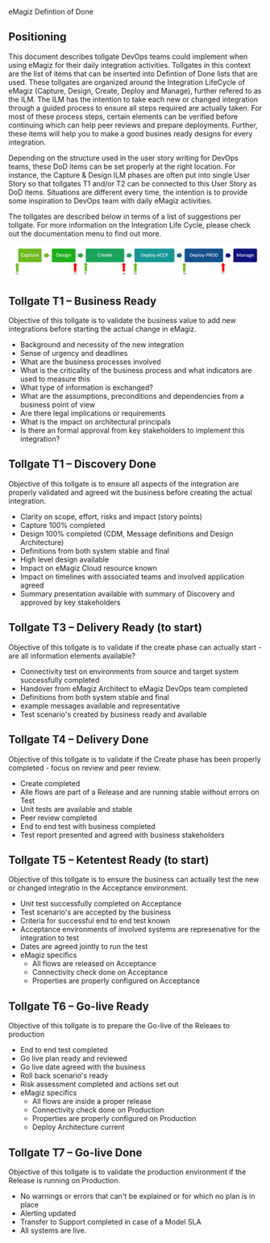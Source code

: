 eMagiz Defintion of Done



## Positioning

This document describes tollgate DevOps teams could implement when using eMagiz for their daily integration activities. Tollgates in this context are the list of items that can be inserted into Defintion of Done lists that are used. These tollgates are organized around the Integration LifeCycle of eMagiz (Capture, Design, Create, Deploy and Manage), further refered to as the ILM. The ILM has the intention to take each new or changed integration through a guided process to ensure all steps required are actually taken. For most of these process steps, certain elements can be verified before continuing which can help peer reviews and prepare deployments. Further, these items will help you to make a good busines ready designs for every integration. 

Depending on the structure used in the user story writing for DevOps teams, these DoD items can be set properly at the right location. For instance, the Capture & Design ILM phases are often put into single User Story so that tollgates T1 and/or T2 can be connected to this User Story as DoD items. Situations are different every time, the intention is to provide some inspiration to DevOps team with daily eMagiz activities.

The tollgates are described below in terms of a list of suggestions per tollgate. For more information on the Integration Life Cycle, please check out the documentation menu to find out more.

<p align="center"><img  src="../../img/howto/tollgates-figure1.png"></p>

## Tollgate T1 – Business Ready

Objective of this tollgate is to validate the business value to add new integrations before starting the actual change in eMagiz. 

- Background and necessity of the new integration
- Sense of urgency and deadlines
- What are the business processes involved
- What is the criticality of the business process and what indicators are used to measure this
- What type of information is exchanged?
- What are the assumptions, preconditions and dependencies from a business point of view
- Are there legal implications or requirements
- What is the impact on architectural principals
- Is there an formal approval from key stakeholders to implement this integration?

## Tollgate T1 – Discovery Done

Objective of this tollgate is to ensure all aspects of the integration are properly validated and agreed wit the business before creating the actual integration.

- Clarity on scope, effort, risks and impact (story points)
- Capture 100% completed
- Design 100% completed (CDM, Message definitions and Design Architecture)
- Definitions from both system stable and final
- High level design available
- Impact on eMagiz Cloud resource known
- Impact on timelines with associated teams and involved application agreed
- Summary presentation available with summary of Discovery and approved by key stakeholders


## Tollgate T3 – Delivery Ready (to start)

Objective of this tollgate is to validate if the create phase can actually start - are all information elements available?

- Connectivity test on environments from source and target system successfully completed
- Handover from eMagiz Architect to eMagiz DevOps team completed
- Definitions from both system stable and final
- example messages available and representative
- Test scenario's created by business ready and available


## Tollgate T4 – Delivery Done

Objective of this tollgate is to validate if the Create phase has been properly completed - focus on review and peer review.

- Create completed 
- Alle flows are part of a Release and are running stable without errors on Test
- Unit tests are available and stable
- Peer review completed
- End to end test with business completed
- Test report presented and agreed with business stakeholders


## Tollgate T5 – Ketentest Ready (to start)

Objective of this tollgate is to ensure the business can actually test the new or changed integratio in the Acceptance environment.

- Unit test successfully completed on Acceptance
- Test scenario's are accepted by the business
- Criteria for successful end to end test known
- Acceptance environments of involved systems are represenative for the integration to test
- Dates are agreed jointly to run the test
- eMagiz specifics
	- All flows are released on Acceptance
	- Connectivity check done on Acceptance
	- Properties are properly configured on Acceptance
	

## Tollgate T6 – Go-live Ready

Objective of this tollgate is to prepare the Go-live of the Releaes to production

- End to end test completed
- Go live plan ready and reviewed
- Go live date agreed with the business
- Roll back scenario's ready
- Risk assessment completed and actions set out
- eMagiz specifics
	- All flows are inside a proper release
	- Connectivity check done on Production
	- Properties are properly configured on Production
	- Deploy Architecture current

## Tollgate T7 – Go-live Done

Objective of this tollgate is to validate the production environment if the Release is running on Production.

- No warnings or errors that can't be explained or for which no plan is in place
- Alerting updated
- Transfer to Support completed in case of a Model SLA
- All systems are live.


